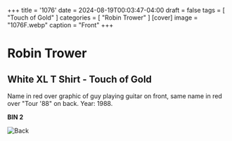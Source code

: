 +++
title = '1076'
date = 2024-08-19T00:03:47-04:00
draft = false
tags = [ "Touch of Gold" ]
categories = [ "Robin Trower" ]
[cover]
image = "1076F.webp"
caption = "Front"
+++
# Robin Trower
## White XL T Shirt - Touch of Gold

Name in red over graphic of guy playing guitar on front, same name in red over "Tour '88" on back. Year: 1988.

**BIN 2**

![Back](/1076B.webp)
